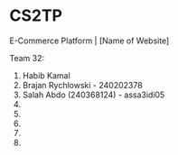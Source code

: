 # CS2TP
E-Commerce Platform | [Name of Website]

Team 32:
1. Habib Kamal
2. Brajan Rychlowski - 240202378
3. Salah Abdo (240368124) - assa3idi05
4.
5.
6.
7.
8.
